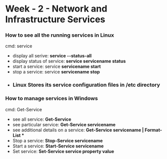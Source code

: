 
# Week - 2 - Network and Infrastructure Services

### <b>How to see all the running services in Linux</b>
cmd: service
- display all serive: <b>service --status-all</b>
- display status of service: <b>service servicename status</b>
- start a service: service <b>servicename start</b>
- stop a service: service <b>servicename stop</b>
- ### <b>Linux Stores its service configuration files in /etc directory</b>

### <b>How to manage services in Windows</b>
cmd: Get-Service
- see all service: <b>Get-Service</b>
- see particular service: <b>Get-Service servicename</b>
- see additional details on a service: <b>Get-Service servicename | Format-List *</b>
- Stop a service: <b>Stop-Service servicename</b>
- Start a service: <b>Start-Service servicename</b>
- Set service: <b>Set-Service service property value
